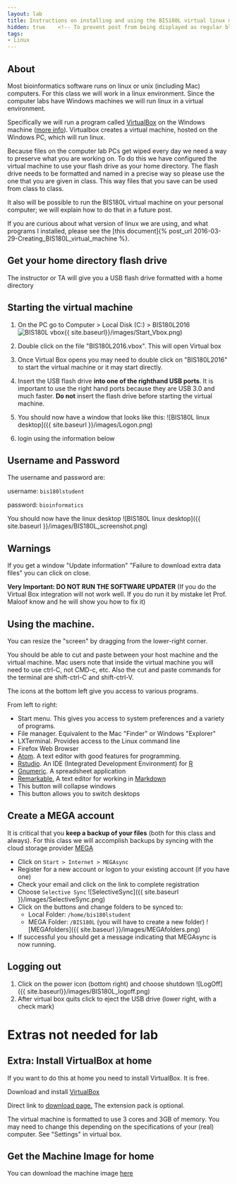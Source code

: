 ```yaml
---
layout: lab
title: Instructions on installing and using the BIS180L virtual linux machine
hidden: true    <!-- To prevent post from being displayed as regular blog post -->
tags:
- Linux
---
```


## About
Most bioinformatics software runs on linux or unix (including Mac) computers.  For this class we will work in a linux environment.  Since the computer labs have Windows machines we will run linux in a virtual environment.

Specifically we will run a program called [VirtualBox](https://www.virtualbox.org/) on the Windows machine ([more info](http://en.wikipedia.org/wiki/VirtualBox)).  Virtualbox creates a virtual machine, hosted on the Windows PC, which will run linux.

Because files on the computer lab PCs get wiped every day we need a way to preserve what you are working on.  To do this we have configured the virtual machine to use your flash drive as your home directory.  The flash drive needs to be formatted and named in a precise way so please use the one that you are given in class.  This way files that you save can be used from class to class.

It also will be possible to run the BIS180L virtual machine on your personal computer; we will explain how to do that in a future post.

If you are curious about what version of linux we are using, and what programs I installed, please see the [this document]{% post_url 2016-03-29-Creating_BIS180L_virtual_machine %}.


## Get your home directory flash drive

The instructor or TA will give you a USB flash drive formatted with a home directory

## Starting the virtual machine

1. On the PC go to Computer > Local Disk (C:) > BIS180L2016 ![BIS180L vbox ](){{ site.baseurl}}/images/Start_Vbox.png)
2. Double click on the file "BIS180L2016.vbox".  This will open Virtual box
3. Once Virtual Box opens you may need to double click on "BIS180L2016" to start the virtual machine or it may start directly.
4. Insert the USB flash drive __into one of the righthand USB ports__.  It is important to use the right hand ports because they are USB 3.0 and much faster.  __Do not__ insert the flash drive before starting the virtual machine.
5. You should now have a window that looks like this: ![BIS180L linux desktop]({{ site.baseurl }}/images/Logon.png)

6. login using the information below

## Username and Password

The username and password are:

username: `bis180lstudent`

password: `bioinformatics`

You should now have the linux desktop  ![BIS180L linux desktop]({{ site.baseurl }}/images/BIS180L_screenshot.png)

## Warnings

If you get a window "Update information" "Failure to download extra data files" you can click on close.

__Very Important: DO NOT RUN THE SOFTWARE UPDATER__ (If you do the Virtual Box integration will not work well.  If you do run it by mistake let Prof. Maloof know and he will show you how to fix it)

## Using the machine.

You can resize the "screen" by dragging from the lower-right corner.

You should be able to cut and paste between your host machine and the virtual machine.  Mac users note that inside the virtual machine you will need to use ctrl-C, not CMD-c, etc.  Also the cut and paste commands for the terminal are shift-ctrl-C and shift-ctrl-V.

The icons at the bottom left give you access to various programs.  

From left to right:

* Start menu.  This gives you access to system preferences and a variety of programs.
* File manager.  Equivalent to the Mac "Finder" or Windows "Explorer"
* LXTerminal.  Provides access to the Linux command line
* Firefox Web Browser
* [Atom](https://atom.io/).  A text editor with good features for programming.
* [Rstudio](http://www.rstudio.com).  An IDE (Integrated Development Environment) for [R](http://www.r-project.org)
* [Gnumeric](http://www.gnumeric.org).  A spreadsheet application
* [Remarkable.](http://remarkableapp.net)  A text editor for working in [Markdown](http://en.wikipedia.org/wiki/Markdown)
* This button will collapse windows
* This button allows you to switch desktops

## Create a MEGA account

It is critical that you **keep a backup of your files** (both for this class and always).  For this class we will accomplish backups by syncing with the cloud storage provider [MEGA](https://mega.co.nz)

* Click on  `Start > Internet > MEGAsync`
* Register for a new account or logon to your existing account (if you have one)
* Check your email and click on the link to complete registration
* Choose `Selective Sync`
	![SelectiveSync]({{ site.baseurl }}/images/SelectiveSync.png)
* Click on the buttons and change folders to be synced to:
	* Local Folder: `/home/bis180lstudent`
	* MEGA Folder: `/BIS180L` (you will have to create a new folder)
	![MEGAfolders]({{ site.baseurl }}/images/MEGAfolders.png)
* If successful you should get a message indicating that MEGAsync is now running.

## Logging out

1. Click on the power icon (bottom right) and choose shutdown ![LogOff]({{ site.baseurl}}/images/BIS180L_logoff.png)
2. After virtual box quits click to eject the USB drive (lower right, with a check mark)

# Extras not needed for lab


## Extra: Install VirtualBox at home

If you want to do this at home you need to install VirtualBox.  It is free.

Download and install [VirtualBox](https://www.virtualbox.org/)

Direct link to [download page.](https://www.virtualbox.org/wiki/Downloads)  The extension pack is optional.

The virtual machine is formatted to use 3 cores and 3GB of memory.  You may need to change this depending on the specifications of your (real) computer.  See "Settings" in virtual box.

## Get the Machine Image for home

You can download the machine image [here](http://malooflab.phytonetworks.org/downloads/BIS180L/BIS180L2016_v2.zip)
